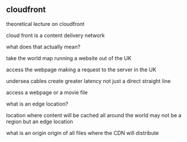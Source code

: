 cloudfront 
------------------------------
theoretical lecture on cloudfront

cloud front is a content delivery network 

what does that actually mean? 

take the world map running a website out of the UK 

access the webpage making a request to the server in the UK

undersea cables create greater latency not just a direct straight line 

access a webpage or a movie file 

what is an edge location?

location where content will be cached 
    all around the world 
    may not be a region but an edge location 

what is an origin 
    origin of all files where the CDN will distribute 
